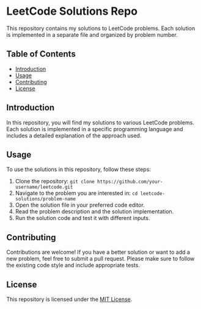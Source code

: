 # LeetCode Solutions Repo

This repository contains my solutions to LeetCode problems. Each solution is implemented in a separate file and organized by problem number.

## Table of Contents

- [Introduction](#introduction)
- [Usage](#usage)
- [Contributing](#contributing)
- [License](#license)

## Introduction

In this repository, you will find my solutions to various LeetCode problems. Each solution is implemented in a specific programming language and includes a detailed explanation of the approach used.

## Usage

To use the solutions in this repository, follow these steps:

1. Clone the repository: `git clone https://github.com/your-username/leetcode.git`
2. Navigate to the problem you are interested in: `cd leetcode-solutions/problem-name`
3. Open the solution file in your preferred code editor.
4. Read the problem description and the solution implementation.
5. Run the solution code and test it with different inputs.

## Contributing

Contributions are welcome! If you have a better solution or want to add a new problem, feel free to submit a pull request. Please make sure to follow the existing code style and include appropriate tests.

## License

This repository is licensed under the [MIT License](LICENSE).


